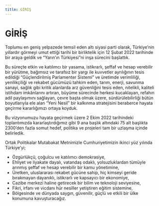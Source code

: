 ```yaml
---
title: GİRİŞ
---
```


GİRİŞ
=====

Toplumu en geniş yelpazede temsil eden altı siyasi parti olarak, Türkiye’nin yıllardır  görmeyi umut ettiği tarihi bir birliktelik için 12 Şubat 2022 tarihinde bir araya geldik ve “Yarın’ın Türkiyesi”ni inşa sürecini başlattık.

Bu süreçte etkin ve katılımcı bir yasama, istikrarlı, şeffaf ve hesap verebilir bir yürütme, bağımsız ve tarafsız bir yargı ile kuvvetler ayrılığının tesis edildiği “Güçlendirilmiş  Parlamenter Sistemi” ve üretimde verimliliği, yenilikçiliği ve rekabet gücümüzü tahkim eden, tarım,  enerji, savunma sanayi, sağlık gibi kritik alanlarda arz güvenliğini tesis eden, nitelikli, kaliteli  istihdam imkânlarını artıran, büyüme sürecinde herkesi kucaklayan, refahın adil paylaşımını  sağlayan, çevre başta olmak üzere, sürdürülebilirliği bütün boyutlarıyla ele alan “Yeni Nesil” bir  kalkınma stratejisini beraberce hayata geçirme kararlığımızı ortaya koyduk.

Bu vizyonumuzu hayata geçirmek üzere 2 Ekim 2022 tarihindeki toplantımızda kararlaştırdığımız gibi 9 ana başlık altındaki 75 alt başlıkta 2300’den fazla somut hedef, politika ve  projeleri tam bir uzlaşma içinde belirledik.

Ortak Politikalar Mutabakat Metnimizle Cumhuriyetimizin ikinci yüz yılında Türkiye’yi;
* Özgürlükçü, çoğulcu ve katılımcı demokrasiye,
* Ehliyet ve liyakate dayalı, vatandaş odaklı, yolsuzluklardan tümüyle arınmış şeffaf ve  hesap verebilir bir kamu yönetimine,
* Üretken, uluslararası rekabet gücüne sahip, hiç kimseyi geride bırakmayan dayanıklı, istikrarlı ve kapsayıcı bir ekonomiye,
* Cazibe merkezi haline getirecek bir bilim ve teknoloji seviyesine,
* Fikri, irfanı ve vicdanı hür nesiller yetiştiren eğitim sistemine,
* Bölgesinde ve dünyada saygın, güvenilir, güçlü ve etkili bir ülke konumuna kavuşturacağız.